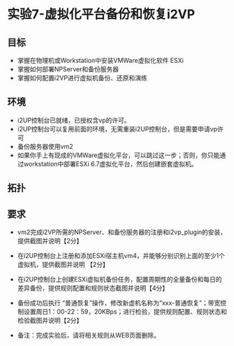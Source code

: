 # 实验7-虚拟化平台备份和恢复i2VP

## 目标

- 掌握在物理机或Workstation中安装VMWare虚拟化软件 ESXi
- 掌握如何部署NPServer和备份服务器
- 掌握如何配置i2VP进行虚拟机备份、还原和演练

## 环境

- i2UP控制台已就绪，已授权含vp的许可。
- i2UP控制台可以复用前面的环境，无需重装i2UP控制台，但是需要申请vp许可
- 备份服务器使用vm2
- 如果你手上有现成的VMWare虚拟化平台，可以跳过这一步；否则，你只能通过workstation中部署ESXi 6.7虚拟化平台，然后创建嵌套虚拟机。

## 拓扑

## 要求

- vm2完成i2VP所需的NPServer、和备份服务器的注册和i2vp_plugin的安装，提供截图并说明【2分】
- 在i2UP控制台上注册和添加ESXi宿主机vm4，并能够分别识别上面的至少1个虚拟机，提供截图并说明 【2分】
- 在i2UP控制台上创建ESXi虚拟机备份任务，配置周期性的全量备份和每日的差异备份，提供规则配置和规则状态截图并说明【4分】
- 备份成功后执行 “普通恢复”操作，修改新虚机名称为“xxx-普通恢复”；带宽控制设置周日1：00-22：59，20KBps；进行检验，提供规则配置、规则状态和检验截图并说明【2分】

- 备注：完成实验后，请将相关规则从WEB页面删除。
